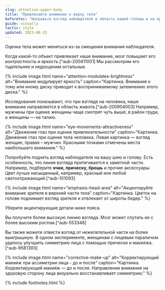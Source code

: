 ```yaml
---
slug: attention-upper-body
title: "Привлекайте внимание к верху тела"
beforetoc: "Направьте взгляд наблюдателя в область вашей головы и на привлекательные части тела."
guide: visually
tactic: style
updated: 2023-08-23
---
```

Оценка тела может меняться из-за смещения внимания наблюдателя.

Когда какой-то объект привлекает наше внимание, мозг повышает его *контрастность и яркость*.[^aub-200411001] Мы рассмотрим его тщательнее и недооценим остальные.

{% include image.html name="attention-modulates-brightness" alt="Внимание модулирует яркость" caption="Картинка. Внимание к тому или иному диску приводит к воспринимаемому затемнению этого диска." %}

Исследования показывают, что при взгляде на человека, наше внимание направляется в область живота.[^aub-200904003] Например, мужчины при оценке женщины чаще смотрят чуть выше, в район груди, а женщины — на талию.

{% include image.html name="eye-movements-attractiveness" alt="Движение глаз при оценке привлекательности" caption="Картинка. Движение глаз при оценке тела человека. Левая картинка — взгляд женщин, правая – мужчин. Красными точками отмечены места наибольшего внимания." %}

Попробуйте поднять взгляд наблюдателя на вашу шею и голову. Есть особенность, что линия взгляда притягивается к заметной части. Например, подберите **очки, прическу, брошь** и прочие аксессуары. Цвет лучше насыщенный, например, красный или любой светоотражающий.[^aub-101093]

{% include image.html name="emphasis-head-area" alt="Акцентируйте внимание зрителя в верхней части тела" caption="Картинка. Цветок на голове поднимает взгляд зрителя и отвлекает от широты бедер." %}

Уберите акцентирующие детали ниже пояса.

Вы получите более высокую линию взгляда. Мозг может спутать ее с более высоким ростом.[^aub-553348]

Вы также можете отвести взгляд от нежелательной части на более выигрышную. В одном эксперименте, женщинам с лицевым параличом удалось улучшить симметрию лица с помощью прически и макияжа.[^aub-9581393]

{% include image.html name="corrective-make-up" alt="Корректирующий макияж при ассиметрии лица - до и после" caption="Картинка. Корректирующий макияж — до и после. Направление внимание на здоровую сторону лица визуально восстанавливает симметрию." %}

{% include footnotes.html %}
